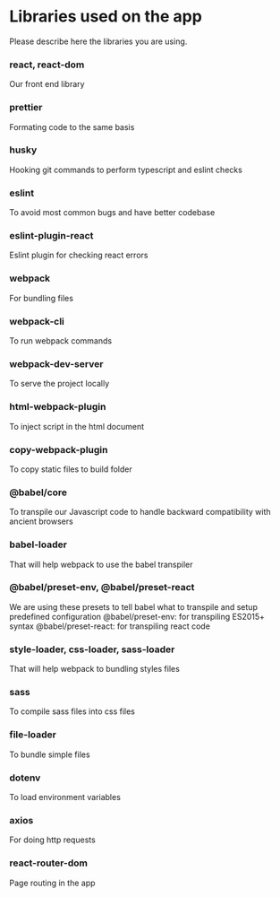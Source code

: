 # Libraries used on the app

Please describe here the libraries you are using.

### react, react-dom

Our front end library

### prettier

Formating code to the same basis

### husky

Hooking git commands to perform typescript and eslint checks

### eslint

To avoid most common bugs and have better codebase

### eslint-plugin-react

Eslint plugin for checking react errors

### webpack

For bundling files

### webpack-cli

To run webpack commands

### webpack-dev-server

To serve the project locally

### html-webpack-plugin

To inject script in the html document

### copy-webpack-plugin

To copy static files to build folder

### @babel/core

To transpile our Javascript code to handle backward compatibility with ancient browsers

### babel-loader

That will help webpack to use the babel transpiler

### @babel/preset-env, @babel/preset-react

We are using these presets to tell babel what to transpile and setup predefined configuration
@babel/preset-env: for transpiling ES2015+ syntax
@babel/preset-react: for transpiling react code

### style-loader, css-loader, sass-loader

That will help webpack to bundling styles files

### sass

To compile sass files into css files

### file-loader

To bundle simple files

### dotenv

To load environment variables

### axios

For doing http requests

### react-router-dom

Page routing in the app
